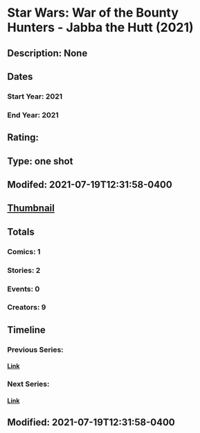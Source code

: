 # Star Wars: War of the Bounty Hunters - Jabba the Hutt (2021)
## Description: None
## Dates
### Start Year: 2021
### End Year: 2021
## Rating: 
## Type: one shot
## Modifed: 2021-07-19T12:31:58-0400
## [Thumbnail](http://i.annihil.us/u/prod/marvel/i/mg/b/40/image_not_available.jpg)
## Totals
### Comics: 1
### Stories: 2
### Events: 0
### Creators: 9
## Timeline
### Previous Series: 
#### [Link]()
### Next Series: 
#### [Link]()
## Modified: 2021-07-19T12:31:58-0400